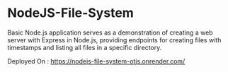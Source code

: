 # NodeJS-File-System

Basic Node.js application serves as a demonstration of creating a web server with Express in Node.js, providing endpoints for creating files with timestamps and listing all files in a specific directory.

Deployed On : https://nodejs-file-system-otjs.onrender.com/
